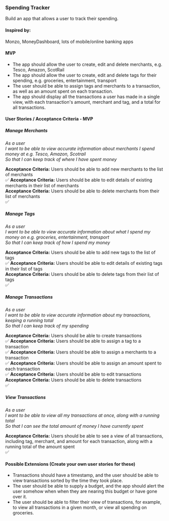 ### Spending Tracker

Build an app that allows a user to track their spending.

#### Inspired by:

Monzo, MoneyDashboard, lots of mobile/online banking apps

#### MVP

* The app should allow the user to create, edit and delete merchants, e.g. Tesco, Amazon, ScotRail
* The app should allow the user to create, edit and delete tags for their spending, e.g. groceries, entertainment, transport
* The user should be able to assign tags and merchants to a transaction, as well as an amount spent on each transaction.
* The app should display all the transactions a user has made in a single view, with each transaction's amount, merchant and tag, and a total for all transactions.

#### User Stories / Acceptance Criteria - MVP

##### Manage Merchants

_As a user_ <br />
_I want to be able to view accurate information about merchants I spend money at e.g. Tesco, Amazon, Scotrail_ <br />
_So that I can keep track of where I have spent money_ <br />

**Acceptance Criteria:** Users should be able to add new merchants to the list of merchants <br />:white_check_mark:
**Acceptance Criteria:** Users should be able to edit details of existing merchants in their list of merchants <br />
**Acceptance Criteria:** Users should be able to delete merchants from their list of merchants <br />:white_check_mark:

##### Manage Tags

_As a user_ <br />
_I want to be able to view accurate information about what I spend my money on e.g. groceries, entertainment, transport_ <br />
_So that I can keep track of how I spend my money_ <br />

**Acceptance Criteria:** Users should be able to add new tags to the list of tags <br />:white_check_mark:
**Acceptance Criteria:** Users should be able to edit details of existing tags in their list of tags <br />
**Acceptance Criteria:** Users should be able to delete tags from their list of tags <br />:white_check_mark:

##### Manage Transactions

_As a user_ <br />
_I want to be able to view accurate information about my transactions, keeping a running total_  <br />
_So that I can keep track of my spending_ <br />

**Acceptance Criteria:** Users should be able to create transactions <br />:white_check_mark:
**Acceptance Criteria:** Users should be able to assign a tag  to a transaction <br />:white_check_mark:
**Acceptance Criteria:** Users should be able to assign a merchants to a transaction <br />:white_check_mark:
**Acceptance Criteria:** Users should be able to assign  an amount spent to each transaction <br />:white_check_mark:
**Acceptance Criteria:** Users should be able to edit transactions <br />
**Acceptance Criteria:** Users should be able to delete transactions <br />:white_check_mark:

##### View Transactions

_As a user_ <br />
_I want to be able to view all my transactions at once, along with a running total_ <br />
_So that I can see the total amount of money I have currently spent_<br />

**Acceptance Criteria:** Users should be able to see a view of all transactions, including tag, merchant, and amount for each transaction, along with a running total of the amount spent <br />:white_check_mark: 

#### Possible Extensions (Create your own user stories for these)

* Transactions should have a timestamp, and the user should be able to view transactions sorted by the time they took place.
* The user should be able to supply a budget, and the app should alert the user somehow when when they are nearing this budget or have gone over it.
* The user should be able to filter their view of transactions, for example, to view all transactions in a given month, or view all spending on groceries.
